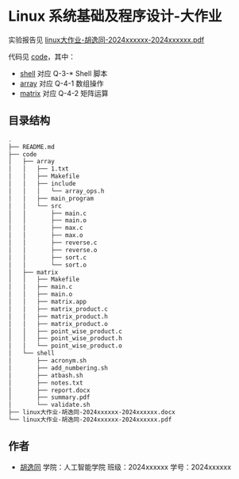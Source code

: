 # Linux 系统基础及程序设计-大作业

实验报告见 [linux大作业-胡逸同-2024xxxxxx-2024xxxxxx.pdf](./linux大作业-胡逸同-2024xxxxxx-2024xxxxxx.pdf)

代码见 [code](./code)，其中：

- [shell](./code/shell) 对应 Q-3-* Shell 脚本
- [array](./code/array) 对应 Q-4-1 数组操作
- [matrix](./code/matrix) 对应 Q-4-2 矩阵运算

## 目录结构

```bash
.
├── README.md
├── code
│   ├── array
│   │   ├── 1.txt
│   │   ├── Makefile
│   │   ├── include
│   │   │   └── array_ops.h
│   │   ├── main_program
│   │   └── src
│   │       ├── main.c
│   │       ├── main.o
│   │       ├── max.c
│   │       ├── max.o
│   │       ├── reverse.c
│   │       ├── reverse.o
│   │       ├── sort.c
│   │       └── sort.o
│   ├── matrix
│   │   ├── Makefile
│   │   ├── main.c
│   │   ├── main.o
│   │   ├── matrix.app
│   │   ├── matrix_product.c
│   │   ├── matrix_product.h
│   │   ├── matrix_product.o
│   │   ├── point_wise_product.c
│   │   ├── point_wise_product.h
│   │   └── point_wise_product.o
│   └── shell
│       ├── acronym.sh
│       ├── add_numbering.sh
│       ├── atbash.sh
│       ├── notes.txt
│       ├── report.docx
│       ├── summary.pdf
│       └── validate.sh
├── linux大作业-胡逸同-2024xxxxxx-2024xxxxxx.docx
└── linux大作业-胡逸同-2024xxxxxx-2024xxxxxx.pdf
```

## 作者

- [胡逸同](https://orcid.org/0009-0008-1697-1465)
  学院：人工智能学院
  班级：2024xxxxxx
  学号：2024xxxxxx